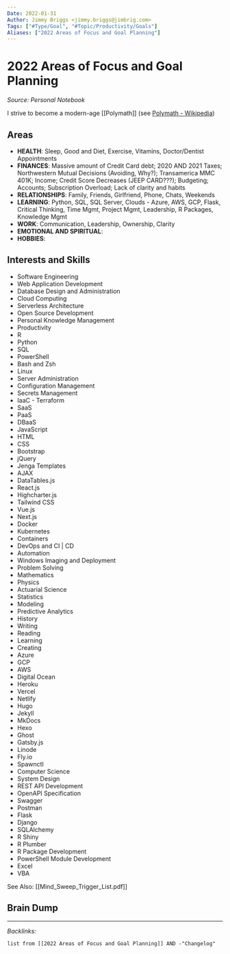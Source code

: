 ```yaml
---
Date: 2022-01-31
Author: Jimmy Briggs <jimmy.briggs@jimbrig.com>
Tags: ["#Type/Goal", "#Topic/Productivity/Goals"]
Aliases: ["2022 Areas of Focus and Goal Planning"]
---
```


# 2022 Areas of Focus and Goal Planning

*Source: Personal Notebook*

I strive to become a modern-age [[Polymath]] (see [Polymath - Wikipedia](https://en.wikipedia.org/wiki/Polymath))

## Areas

- **HEALTH**: Sleep, Good and Diet, Exercise, Vitamins, Doctor/Dentist Appointments
- **FINANCES**: Massive amount of Credit Card debt; 2020 AND 2021 Taxes; Northwestern Mutual Decisions (Avoiding, Why?); Transamerica MMC 401K; Income; Credit Score Decreases (JEEP CARD???); Budgeting; Accounts; Subscription Overload; Lack of clarity and habits
- **RELATIONSHIPS**: Family, Friends, Girlfriend, Phone, Chats, Weekends
- **LEARNING**: Python, SQL, SQL Server, Clouds - Azure, AWS, GCP, Flask, Critical Thinking, Time Mgmt, Project Mgmt, Leadership, R Packages, Knowledge Mgmt
- **WORK**: Communication, Leadership, Ownership, Clarity
- **EMOTIONAL AND SPIRITUAL**:
- **HOBBIES**:

## Interests and Skills

- Software Engineering
- Web Application Development
- Database Design and Administration
- Cloud Computing
- Serverless Architecture
- Open Source Development
- Personal Knowledge Management
- Productivity
- R
- Python
- SQL
- PowerShell
- Bash and Zsh
- Linux
- Server Administration
- Configuration Management
- Secrets Management
- IaaC - Terraform
- SaaS
- PaaS
- DBaaS
- JavaScript
- HTML
- CSS
- Bootstrap
- jQuery
- Jenga Templates
- AJAX
- DataTables.js
- React.js
- Highcharter.js
- Tailwind CSS
- Vue.js
- Next.js
- Docker
- Kubernetes
- Containers
- DevOps and CI | CD
- Automation
- Windows Imaging and Deployment
- Problem Solving
- Mathematics
- Physics
- Actuarial Science
- Statistics
- Modeling
- Predictive Analytics
- History
- Writing
- Reading
- Learning
- Creating
- Azure
- GCP
- AWS
- Digital Ocean
- Heroku
- Vercel
- Netlify
- Hugo
- Jekyll
- MkDocs
- Hexo
- Ghost
- Gatsby.js
- Linode
- Fly.io
- Spawnctl
- Computer Science
- System Design
- REST API Development
- OpenAPI Specification
- Swagger
- Postman
- Flask
- Django
- SQLAlchemy
- R Shiny
- R Plumber
- R Package Development
- PowerShell Module Development
- Excel 
- VBA


See Also: [[Mind_Sweep_Trigger_List.pdf]]



## Brain Dump

***

*Backlinks:*

```dataview
list from [[2022 Areas of Focus and Goal Planning]] AND -"Changelog"
```
